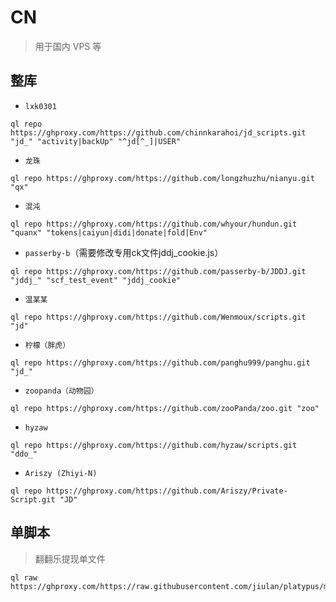 # CN
> 用于国内 VPS 等
## 整库
- `lxk0301`
```
ql repo https://ghproxy.com/https://github.com/chinnkarahoi/jd_scripts.git "jd_" "activity|backUp" "^jd[^_]|USER"
```
- `龙珠`
```
ql repo https://ghproxy.com/https://github.com/longzhuzhu/nianyu.git "qx"
```
- `混沌`
```
ql repo https://ghproxy.com/https://github.com/whyour/hundun.git "quanx" "tokens|caiyun|didi|donate|fold|Env"
```
- `passerby-b`（需要修改专用ck文件jddj_cookie.js）
```
ql repo https://ghproxy.com/https://github.com/passerby-b/JDDJ.git "jddj_" "scf_test_event" "jddj_cookie"
```
- `温某某`
```
ql repo https://ghproxy.com/https://github.com/Wenmoux/scripts.git "jd"
```
- `柠檬（胖虎）`
```
ql repo https://ghproxy.com/https://github.com/panghu999/panghu.git "jd_"
```
- `zoopanda（动物园）`
```
ql repo https://ghproxy.com/https://github.com/zooPanda/zoo.git "zoo"
```
- `hyzaw`
```
ql repo https://ghproxy.com/https://github.com/hyzaw/scripts.git "ddo_"
```
- `Ariszy (Zhiyi-N)`
```
ql repo https://ghproxy.com/https://github.com/Ariszy/Private-Script.git "JD"
```

## 单脚本
> 翻翻乐提现单文件
```
ql raw https://ghproxy.com/https://raw.githubusercontent.com/jiulan/platypus/main/scripts/jd_ffl.js
```
